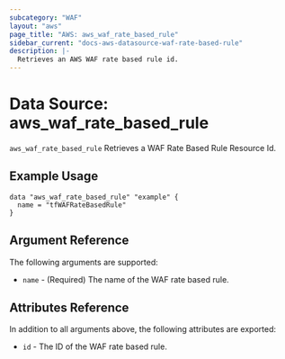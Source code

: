 ```yaml
---
subcategory: "WAF"
layout: "aws"
page_title: "AWS: aws_waf_rate_based_rule"
sidebar_current: "docs-aws-datasource-waf-rate-based-rule"
description: |-
  Retrieves an AWS WAF rate based rule id.
---
```


# Data Source: aws_waf_rate_based_rule

`aws_waf_rate_based_rule` Retrieves a WAF Rate Based Rule Resource Id.

## Example Usage

```hcl
data "aws_waf_rate_based_rule" "example" {
  name = "tfWAFRateBasedRule"
}

```

## Argument Reference

The following arguments are supported:

* `name` - (Required) The name of the WAF rate based rule.

## Attributes Reference
In addition to all arguments above, the following attributes are exported:

* `id` - The ID of the WAF rate based rule.
